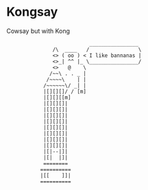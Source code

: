 # Kongsay
Cowsay but with Kong


                               ________________
                   /\  ____   /                \
                   <> ( oo ) < I like bannanas |
                   <>_| ^^ |_ \________________/
                   <>   @    \
                  /~~\ . . _ |
                 /~~~~\    | |
                /~~~~~~\/ _| |
                |[][][]/ / [m]
                |[][][[m]
                |[][][]|
                |[][][]|
                |[][][]|
                |[][][]|
                |[][][]|
                |[][][]|
                |[][][]|
                |[][][]|
                |[|--|]|
                |[|  |]|
                ======== 
               ==========
               |[[    ]]|
               ==========

